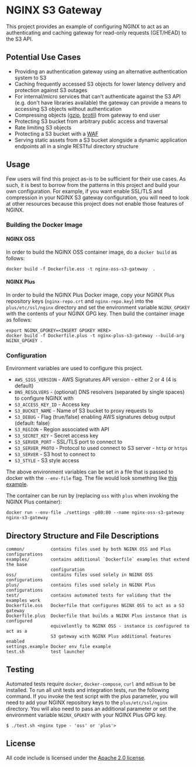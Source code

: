 # NGINX S3 Gateway

This project provides an example of configuring NGINX to act as an authenticating 
and caching gateway for read-only requests (GET/HEAD) to the S3 API.

## Potential Use Cases

 * Providing an authentication gateway using an alternative authentication
   system to S3
 * Caching frequently accessed S3 objects for lower latency delivery and 
   protection against S3 outages
 * For internal/micro services that can't authenticate against the S3 API
   (e.g. don't have libraries available) the gateway can provide a means
   to accessing S3 objects without authentication 
 * Compressing objects ([gzip](examples/gzip-compression), [brotli](examples/brotli-compression)) from gateway to end user
 * Protecting S3 bucket from arbitrary public access and traversal
 * Rate limiting S3 objects
 * Protecting a S3 bucket with a [WAF](examples/modsecurity)
 * Serving static assets from a S3 bucket alongside a dynamic application 
   endpoints all in a single RESTful directory structure

## Usage

Few users will find this project as-is to be sufficient for their use cases. As
such, it is best to borrow from the patterns in this project and build your
own configuration. For example, if you want enable SSL/TLS and compression
in your NGINX S3 gateway configuration, you will need to look at other 
resources because this project does not enable those features of NGINX.   

### Building the Docker Image

#### NGINX OSS

In order to build the NGINX OSS container image, do a `docker build` as follows:
```
docker build -f Dockerfile.oss -t nginx-oss-s3-gateway  .
```

#### NGINX Plus

In order to build the NGINX Plus Docker image, copy your NGINX Plus repository 
keys (`nginx-repo.crt` and `nginx-repo.key`) into the `plus/etc/ssl/nginx` 
directory and set the environment variable `NGINX_GPGKEY` with the contents of
your NGINX GPG key. Then build the container image as follows:

```
export NGINX_GPGKEY=<INSERT GPGKEY HERE>
docker build -f Dockerfile.plus -t nginx-plus-s3-gateway --build-arg NGINX_GPGKEY .
``` 

### Configuration

Environment variables are used to configure this project.  

* `AWS_SIGS_VERSION` - AWS Signatures API version - either 2 or 4 (4 is default)
* `DNS_RESOLVERS` - (optional) DNS resolvers (separated by single spaces) to configure NGINX with 
* `S3_ACCESS_KEY_ID` - Access key 
* `S3_BUCKET_NAME` - Name of S3 bucket to proxy requests to
* `S3_DEBUG` - Flag (true/false) enabling AWS signatures debug output (default: false)
* `S3_REGION` - Region associated with API
* `S3_SECRET_KEY` - Secret access key
* `S3_SERVER_PORT` - SSL/TLS port to connect to
* `S3_SERVER_PROTO` - Protocol to used connect to S3 server - `http` or `https` 
* `S3_SERVER` - S3 host to connect to 
* `S3_STYLE` - S3 style access

The above environment variables can be set in a file that is passed to docker
with the `--env-file` flag. The file would look something like 
[this example](settings.example).

The container can be run by (replacing `oss` with `plus` when invoking the NGINX
Plus container):
```
docker run --env-file ./settings -p80:80 --name nginx-oss-s3-gateway nginx-s3-gateway  
``` 

## Directory Structure and File Descriptions
 
```
common/          contains files used by both NGINX OSS and Plus configurations
examples/        contains additional `Dockerfile` examples that extend the base 
                 configuration
oss/             contains files used solely in NGINX OSS configurations
plus/            contains files used solely in NGINX Plus configurations
test/            contains automated tests for validang that the examples work
Dockerfile.oss   Dockerfile that configures NGINX OSS to act as a S3 gateway
Dockerfile.plus  Dockerfile that builds a NGINX Plus instance that is configured
                 equivelently to NGINX OSS - instance is configured to act as a 
                 S3 gateway with NGINX Plus additional features enabled
settings.example Docker env file example
test.sh          test launcher
```

## Testing

Automated tests require `docker`, `docker-compose`, `curl` and `md5sum` to be
installed. To run all unit tests and integration tests, run the following command.
If you invoke the test script with the plus parameter, you will need to add your
NGINX repository keys to the `plus/etc/ssl/nginx` directory. You will also need
to pass an additional parameter or set the environment variable `NGINX_GPGKEY`
with your NGINX Plus GPG key. 

```
$ ./test.sh <nginx type - 'oss' or 'plus'>
``` 

## License

All code include is licensed under the [Apache 2.0 license](LICENSE.txt).
